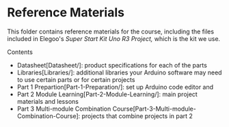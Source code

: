 # Reference Materials

This folder contains reference materials for the course, including the files included in Elegoo's *Super Start Kit Uno R3 Project,* which is the kit we use.


Contents
- Datasheet[Datasheet/]: product specifications for each of the parts
- Libraries[Libraries/]: additional libraries your Arduino software may need to use certain parts or for certain projects
- Part 1 Prepartion[Part-1-Preparation/]: set up Arduino code editor and
- Part 2 Module Learning[Part-2-Module-Learning/]: main project materials and lessons
- Part 3 Multi-module Combination Course[Part-3-Multi-module-Combination-Course]: projects that combine projects in part 2


